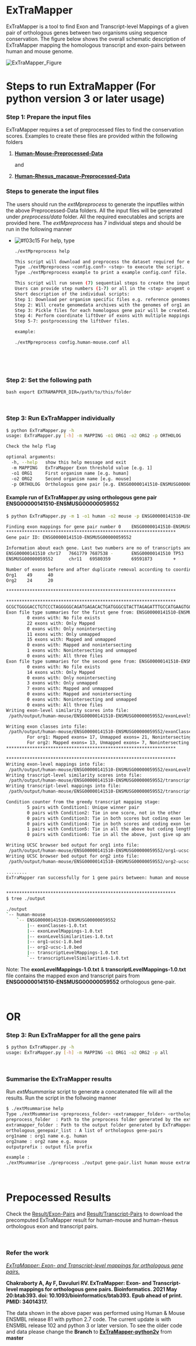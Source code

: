 # ExTraMapper
ExTraMapper is a tool to find Exon and Transcript-level Mappings of a given pair of orthologous genes between two organisms using sequence conservation. The figure below shows the overall schematic description of ExTraMapper mapping the homologous transcript and exon-pairs between human and mouse genome. 


![ExTraMapper_Figure](https://user-images.githubusercontent.com/18036388/90572310-8b693e00-e168-11ea-9fbc-8188c2834de9.jpg)

# Steps to run ExtraMapper (For python version 3 or later usage)

### Step 1: Prepare the input files
ExTraMapper requires a set of preprocessed files to find the conservation scores. Examples to create these files are provided within the following folders
 
1. [__Human-Mouse-Preprocessed-Data__](https://github.com/ay-lab/ExTraMapper/tree/master/Human-Mouse-Preprocess-Data) 

    and 
    
2. [__Human-Rhesus_macaque-Preprocessed-Data__](https://github.com/ay-lab/ExTraMapper/tree/master/Human-Monkey-Processed-Data) 

### Steps to generate the input files
The users should run the _extMpreprocess_ to generate the inputfiles within the above Preprocessed-Data folders. All the input files will be generated under _preprocess/data_ folder. All the required executables and scripts are provided here. The _extMpreprocess_ has 7 individual steps and should be run in the following manner 
 
 - ![#f03c15](https://via.placeholder.com/15/f03c15/000000?text=+) For help, type <br>
   
    ```bash
    ./extMpreprocess help
    
    This script will download and preprocess the dataset required for exon-pair and transcript pair finding by ExTraMapper.
    Type ./extMpreprocess <config.conf> <step> to execute the script.
    Type ./extMpreprocess example to print a example config.conf file.

    This script will run seven (7) sequential steps to create the inputs for ExTraMapper program.
    Users can provide step numbers (1-7) or all in the <step> arugemt of this script.
    Short description of the individual scripts:
    Step 1: Download per organism specific files e.g. reference genomes, gene annotation files.
    Step 2: Will create genomedata archives with the genomes of org1 and org2 (Make sure to install genomedata package).
    Step 3: Pickle files for each homologous gene pair will be created.
    Step 4: Perform coordinate liftOver of exons with multiple mappings (This step requires bedtools and liftOver executables).
    Step 5-7: postprocessing the liftOver files.
    
    example: 
    
    ./extMpreprocess config.human-mouse.conf all
    ```
   <br>
<br>

### Step 2: Set the following path
```bash export EXTRAMAPPER_DIR=/path/to/this/folder```

<br>

### Step 3: Run ExTraMapper individually
```bash
$ python ExTraMapper.py -h
usage: ExTraMapper.py [-h] -m MAPPING -o1 ORG1 -o2 ORG2 -p ORTHOLOG

Check the help flag

optional arguments:
  -h, --help   show this help message and exit
  -m MAPPING   ExTraMapper Exon threshold value [e.g. 1]
  -o1 ORG1     First organism name [e.g. human]
  -o2 ORG2     Second organism name [e.g. mouse]
  -p ORTHOLOG  Orthologous gene pair [e.g. ENSG00000141510-ENSMUSG00000059552 OR all]
```

#### Example run of ExTraMapper.py using orthologous gene pair ENSG00000141510-ENSMUSG00000059552 
```bash
$ python ExTraMapper.py -m 1 -o1 human -o2 mouse -p ENSG00000141510-ENSMUSG00000059552

Finding exon mappings for gene pair number 0    ENSG00000141510-ENSMUSG00000059552
*****************************************************************
Gene pair ID: ENSG00000141510-ENSMUSG00000059552

Information about each gene. Last two numbers are no of transcripts and exons
ENSG00000141510 chr17   7661779 7687538 -       ENSG00000141510 TP53    protein_coding  27      49      gene
ENSMUSG00000059552      chr11   69580359        69591873        +       ENSMUSG00000059552      Trp53   protein_coding  6       24      gene

Number of exons before and after duplicate removal according to coordinates
Org1    49      40
Org2    24      20

*****************************************************************

*****************************************************************
GCGCTGGGGACCTGTCCCTAGGGGGCAGATGAGACACTGATGGGCGTACTTAGAGATTTGCCATGAAGTGGGTTTGAAGAATGGAGCTGTGTGTGAAAT
Exon file type summaries for the first gene from: ENSG00000141510-ENSMUSG00000059552
        0 exons with: No file exists
        22 exons with: Only Mapped
        0 exons with: Only nonintersecting
        11 exons with: Only unmapped
        15 exons with: Mapped and unmapped
        0 exons with: Mapped and nonintersecting
        1 exons with: Nonintersecting and unmapped
        0 exons with: All three files
Exon file type summaries for the second gene from: ENSG00000141510-ENSMUSG00000059552
        0 exons with: No file exists
        14 exons with: Only Mapped
        0 exons with: Only nonintersecting
        3 exons with: Only unmapped
        7 exons with: Mapped and unmapped
        0 exons with: Mapped and nonintersecting
        0 exons with: Nonintersecting and unmapped
        0 exons with: All three files
Writing exon-level similarity scores into file:
 /path/output/human-mouse/ENSG00000141510-ENSMUSG00000059552/exonLevelSimilarities-1.0.txt

Writing exon classes into file:
 /path/output/human-mouse/ENSG00000141510-ENSMUSG00000059552/exonClasses-1.0.txt
        For org1: Mapped exons= 17, Unmapped exons= 21, Nonintersecting exons= 1, OTHER= 10
        For org2: Mapped exons= 13, Unmapped exons= 7, Nonintersecting exons= 0, OTHER= 4
*****************************************************************

*****************************************************************
Writing exon-level mappings into file:
 /path/output/human-mouse/ENSG00000141510-ENSMUSG00000059552/exonLevelMappings-1.0.txt
Writing trascript-level similarity scores into file:
 /path/output/human-mouse/ENSG00000141510-ENSMUSG00000059552/transcriptLevelSimilarities-1.0.txt
Writing transcript-level mappings into file:
 /path/output/human-mouse/ENSG00000141510-ENSMUSG00000059552/transcriptLevelMappings-1.0.txt

Condition counter from the greedy transcript mapping stage:
        5 pairs with Condition1: Unique winner pair
        0 pairs with Condition2: Tie in one score, not in the other
        0 pairs with Condition3: Tie in both scores but coding exon length diff breaks the tie
        0 pairs with Condition4: Tie in both scores and coding exon length diff but overall exon length breaks the tie
        1 pairs with Condition5: Tie in all the above but coding length (bp) diff breaks the tie
        0 pairs with Condition6: Tie in all the above, just give up and report all

Writing UCSC browser bed output for org1 into file:
 /path/output/human-mouse/ENSG00000141510-ENSMUSG00000059552/org1-ucsc-1.0.bed
Writing UCSC browser bed output for org2 into file:
 /path/output/human-mouse/ENSG00000141510-ENSMUSG00000059552/org2-ucsc-1.0.bed

........
ExTraMapper ran successfully for 1 gene pairs between: human and mouse


*****************************************************************
$ tree ./output

./output
`-- human-mouse
    `-- ENSG00000141510-ENSMUSG00000059552
        |-- exonClasses-1.0.txt
        |-- exonLevelMappings-1.0.txt
        |-- exonLevelSimilarities-1.0.txt
        |-- org1-ucsc-1.0.bed
        |-- org2-ucsc-1.0.bed
        |-- transcriptLevelMappings-1.0.txt
        `-- transcriptLevelSimilarities-1.0.txt
```

Note: The __exonLevelMappings-1.0.txt__ & __transcriptLevelMappings-1.0.txt__ file contains the mapped exon and transcript pairs from __ENSG00000141510-ENSMUSG00000059552__ orthologous gene-pair. 

<br>

# OR

### Step 3: Run ExTraMapper for all the gene pairs
```bash
$ python ExTraMapper.py -h
usage: ExTraMapper.py [-h] -m MAPPING -o1 ORG1 -o2 ORG2 -p all
```

<br>

### Summarise the ExTraMapper results ###
Run _extMsummarise_ script to generate a concatenated file will all the results. Run the script in the follwoing manner 
```bash
$ ./extMsummarise help
Type ./extMsummarise <preprocess_folder> <extramapper_folder> <orthologous_genepair_list> <org1name> <org2name> <outputprefix>
preprocess_folder  : Path to the preprocess folder generated by the extMpreproces script
extramapper_folder : Path to the output folder generated by ExTraMapper program
orthologous_genepair_list : A list of orthologous gene-pairs
org1name : org1 name e.g. human
org2name : org2 name e.g. mouse
outputprefix : output file prefix

example : 
./extMsummarise ./preprocess ./output gene-pair.list human mouse extramapper-result
```
<br>


# Prepocessed Results

Check the [Result/Exon-Pairs](https://github.com/ay-lab/ExTraMapper/tree/master/Result/Exon-Pairs) and [Result/Transcript-Pairs](https://github.com/ay-lab/ExTraMapper/tree/master/Result/Transcript-Pairs) to download the precomputed ExTraMapper result for human-mouse and human-rhesus orthologous exon and transcript pairs.

<br>

### Refer the work
[_ExTraMapper: Exon- and Transcript-level mappings for orthologous gene pairs._](https://academic.oup.com/bioinformatics/advance-article-abstract/doi/10.1093/bioinformatics/btab393/6278896?redirectedFrom=fulltext)

__Chakraborty A, Ay F, Davuluri RV. ExTraMapper: Exon- and Transcript-level mappings for orthologous gene pairs. Bioinformatics. 2021 May 20:btab393. doi: 10.1093/bioinformatics/btab393. Epub ahead of print. PMID: 34014317.__

The data shown in the above paper was performed using Human & Mouse ENSMBL release 81 with python 2.7 code. 
The current update is with ENSMBL release 102 and python 3 or later version. To see the older code and data please
change the __Branch__ to [__ExTraMapper-python2v__](https://github.com/ay-lab/ExTraMapper/tree/ExTraMapper-python2v) from __master__
